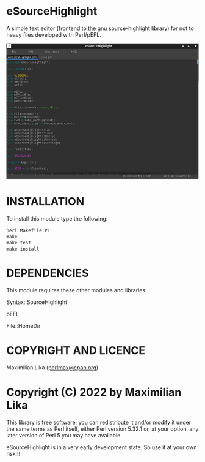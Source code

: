 eSourceHighlight
================

A simple text editor (frontend to the gnu source-highlight library) for not to heavy files developed with Perl/pEFL.

![Screenshot to eSourceHighlight](https://github.com/MaxPerl/eSourceHighlight/raw/main/screenshot.jpg "Screenshot to eSourceHighlight")

# INSTALLATION

To install this module type the following:

   ``` 
   perl Makefile.PL
   make
   make test
   make install
   ```

# DEPENDENCIES

This module requires these other modules and libraries:

  Syntax::SourceHighlight
  
  pEFL
  
  File::HomeDir

# COPYRIGHT AND LICENCE

Maximilian Lika (perlmax@cpan.org)

# Copyright (C) 2022 by Maximilian Lika

This library is free software; you can redistribute it and/or modify
it under the same terms as Perl itself, either Perl version 5.32.1 or,
at your option, any later version of Perl 5 you may have available.

eSourceHighlight is in a very early development state. So use it at
your own risk!!!
